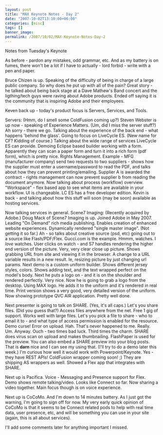 ```yaml
---
layout: post
title: "MAX Keynote Notes - Day 2"
date: "2007-10-02T13:10:00+06:00"
categories: [misc]
tags: []
banner_image: 
permalink: /2007/10/02/MAX-Keynote-Notes-Day-2
---
```


Notes from Tuesday's Keynote

As before - pardon any mistakes, odd grammar, etc. And as my battery is on fumes, there won't be
a lot if I have to actually - lord forbid - write with a pen and paper.

Bruce Chizen is up. Speaking of the difficulty of being in charge of a large public company. So why does he put up with all of the pain? Great story - he talked about being back stage at a Dave Mathew's Band concert and the ligthing/tech guys were raving about Adobe products. Ended off saying it is the community that is inspiring Adobe and their employees.

Keven back up - today's product focus is Servers, Services, and Tools.

Servers: (Hmm, do I smell some ColdFusion coming up?) Steven Webster is up now - speaking of Experience Matters. (Um, did I miss the server stuff?) Ah sorry - there we go. Talking about the experience of the back end - what happens 'behind the glass'. Going to focus on LiveCycle ES. (New name for CF? Kidding of course.) Talking about the wide range of services LiveCycle ES can provide. Demoing Eclipse based builder working with a form. Apparently they can scan a paper form and turn it into a rich form (pdf form), which is pretty nice. Rights Management. Example - MFG (manufacturer company) send two requests to two suppliers - shows how the supplier must enter a username/password to read the PDF, and talks about how they can prevent printing/emailing. Supplier A is awarded the contract - rights management can now prevent supplier b from reading the document anymore. Now talking about process (workflow) overview. "Workspace" - flex based app to see what items are available in your workflow. UI is changeable. LC ES has a free developer edition. Kevin is back - and talking about how this stuff will soon (may be soon) available as hosting services.

Now talking services in general. Scene7 Imaging: (Recently acquired by Adobe.) Doug Mack of Scene7 Imaging is up. Joined Adobe in May 2007. Leading "On Demand" rich media publishing. Enables creation of enhanced website experiences. Dynamically rendered "single master image". (Not getting it so far.) Ah - so talks about creative source (psd, etc) going out to a source like Flash/PDF/Flex. Gucci.com is the example. Hmmm, watches. I _love_ watches. User clicks on watch - and S7 handles rendering the higher end version of the picture. Very, very clear close up picture. Shows grabbing URL from site and viewing it in the browser. A change to a URL variable results in a new result. Ie, resizing picture by just changing url params. Next demo is a custom uniform builder. Shows different jersey styles, colors. Shows adding text, and the text wrapped perfect on the model's body. Next he puts a logo on - and it is on the shoulder and rendered perfectly. Very nice. Now he is going to grab a logo from the desktop. Using MAX logo. He adds it to the uniform and it's rendered in real time. Print version shows a very good, very detailed version of the uniform. Now showing prototype QVC AIR application. Pretty well done. 

Next presenter is going to talk on SHARE. (Yes, it's all caps.) Let's you share files. (Did you guess that?) Access files anywhere from the net. Free 1 gig of support. Works well with large files. Let's you pick a file to share - who to email it to - and what type of access permission is enabled for the resource. Demo curse! Error on upload. Hah. That's never happened to me. Really. Um. Anyway. Ouch - two times bad luck. Third times the charm. SHARE does virus scan on upload and makes thumbnailing. FlashPaper is used for the preview. You can also embed a SHARE preview into your blog posts. That is <b>darn</b> nice and I can see my using that. (I'll try to do a demo later this week.) I'm curious how well it would work with Powerpoint/Keynote. Yes - they have REST APIs! ColdFusion wrapper coming soon! ;) They are shipping AS wrappers as well. Showed a Flex app that integrates with SHARE. 

Next up is Pacifica. Voice - Messaging and Presence support for Flex. Demo shows remote talking/video. Looks like Connect so far. Now sharing a video together. Main focus though is on voice experience. 

Next up is CoCoMo. And I'm down to 14 minutes battery. As I just got the warning, I'm going to sign off for now. My very early quick opinion of CoCoMo is that it seems to be Connect related pods to help with real time data, user presence, etc, and will be something you can use in your site (again, this is all about services).

I'll add some comments later for anything important I missed.